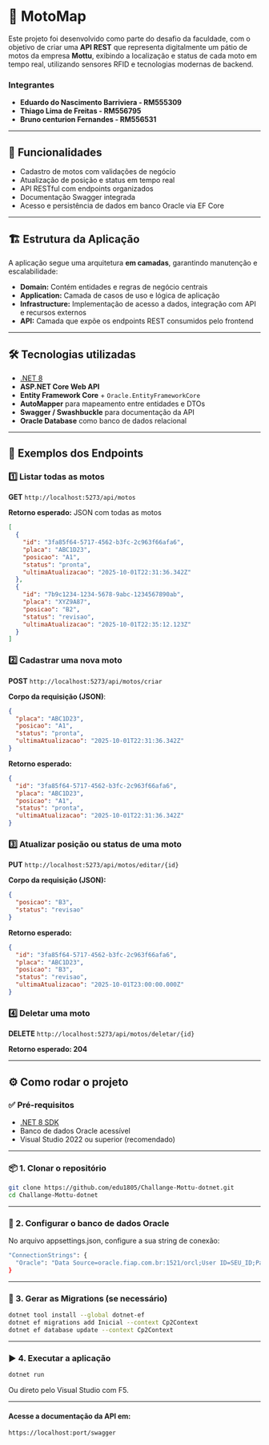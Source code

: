 # 🛵 MotoMap

Este projeto foi desenvolvido como parte do desafio da faculdade, com o objetivo de criar uma **API REST** que representa digitalmente um pátio de motos da empresa **Mottu**, exibindo a localização e status de cada moto em tempo real, utilizando sensores RFID e tecnologias modernas de backend.

### Integrantes
- **Eduardo do Nascimento Barriviera - RM555309**
- **Thiago Lima de Freitas - RM556795**
- **Bruno centurion Fernandes - RM556531**
---

## 🚀 Funcionalidades

- Cadastro de motos com validações de negócio
- Atualização de posição e status em tempo real
- API RESTful com endpoints organizados
- Documentação Swagger integrada
- Acesso e persistência de dados em banco Oracle via EF Core

---

## 🏗 Estrutura da Aplicação

A aplicação segue uma arquitetura **em camadas**, garantindo manutenção e escalabilidade:

- **Domain:** Contém entidades e regras de negócio centrais
- **Application:** Camada de casos de uso e lógica de aplicação
- **Infrastructure:** Implementação de acesso a dados, integração com API e recursos externos
- **API:** Camada que expõe os endpoints REST consumidos pelo frontend

---

## 🛠️ Tecnologias utilizadas

- [.NET 8](https://dotnet.microsoft.com/)
- **ASP.NET Core Web API**
- **Entity Framework Core** + `Oracle.EntityFrameworkCore`
- **AutoMapper** para mapeamento entre entidades e DTOs
- **Swagger / Swashbuckle** para documentação da API
- **Oracle Database** como banco de dados relacional

---
## 📌 Exemplos dos Endpoints

### 1️⃣ Listar todas as motos
**GET** `http://localhost:5273/api/motos`

**Retorno esperado:** JSON com todas as motos

```json
[
  {
    "id": "3fa85f64-5717-4562-b3fc-2c963f66afa6",
    "placa": "ABC1D23",
    "posicao": "A1",
    "status": "pronta",
    "ultimaAtualizacao": "2025-10-01T22:31:36.342Z"
  },
  {
    "id": "7b9c1234-1234-5678-9abc-1234567890ab",
    "placa": "XYZ9A87",
    "posicao": "B2",
    "status": "revisao",
    "ultimaAtualizacao": "2025-10-01T22:35:12.123Z"
  }
]
```
### 2️⃣ Cadastrar uma nova moto

**POST** `http://localhost:5273/api/motos/criar`

**Corpo da requisição (JSON)**:
```json
{
  "placa": "ABC1D23",
  "posicao": "A1",
  "status": "pronta",
  "ultimaAtualizacao": "2025-10-01T22:31:36.342Z"
}
```

**Retorno esperado:**
```json
{
  "id": "3fa85f64-5717-4562-b3fc-2c963f66afa6",
  "placa": "ABC1D23",
  "posicao": "A1",
  "status": "pronta",
  "ultimaAtualizacao": "2025-10-01T22:31:36.342Z"
}
```
### 3️⃣ Atualizar posição ou status de uma moto

**PUT** `http://localhost:5273/api/motos/editar/{id}`

**Corpo da requisição (JSON):**
```json
{
  "posicao": "B3",
  "status": "revisao"
}
```
**Retorno esperado:**
```json
{
  "id": "3fa85f64-5717-4562-b3fc-2c963f66afa6",
  "placa": "ABC1D23",
  "posicao": "B3",
  "status": "revisao",
  "ultimaAtualizacao": "2025-10-01T23:00:00.000Z"
}
```

### 4️⃣ Deletar uma moto

**DELETE** `http://localhost:5273/api/motos/deletar/{id}`

**Retorno esperado: 204**

---

## ⚙️ Como rodar o projeto

### ✅ Pré-requisitos

- [.NET 8 SDK](https://dotnet.microsoft.com/en-us/download/dotnet/8.0)
- Banco de dados Oracle acessível
- Visual Studio 2022 ou superior (recomendado)

---

### 📦 1. Clonar o repositório

```bash
git clone https://github.com/edu1805/Challange-Mottu-dotnet.git
cd Challange-Mottu-dotnet
```

---

### 🔧 2. Configurar o banco de dados Oracle
No arquivo appsettings.json, configure a sua string de conexão:
```bash
"ConnectionStrings": {
  "Oracle": "Data Source=oracle.fiap.com.br:1521/orcl;User ID=SEU_ID;Password=SUA_PASSWORD"
}
```

---

### 🧱 3. Gerar as Migrations (se necessário)
```bash
dotnet tool install --global dotnet-ef
dotnet ef migrations add Inicial --context Cp2Context
dotnet ef database update --context Cp2Context
```

---

### ▶️ 4. Executar a aplicação
```bash
dotnet run
```
Ou direto pelo Visual Studio com F5.

---

#### Acesse a documentação da API em:
```bash
https://localhost:port/swagger
```
